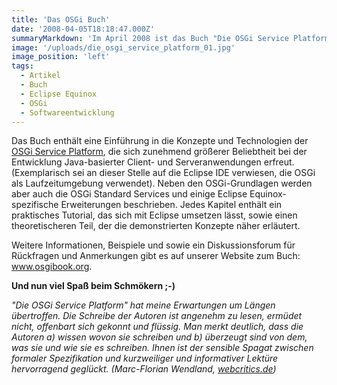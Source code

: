 ```yaml
---
title: 'Das OSGi Buch'
date: '2008-04-05T18:18:47.000Z'
summaryMarkdown: 'Im April 2008 ist das Buch "Die OSGi Service Platform - eine Einfühung mit Eclipse Equinox" erschienen, das ich gemeinsam mit Gerd Wütherich, Bernd Kolb und Matthias Lübken geschrieben habe.'
image: '/uploads/die_osgi_service_platform_01.jpg'
image_position: 'left'
tags:
  - Artikel
  - Buch
  - Eclipse Equinox
  - OSGi
  - Softwareentwicklung
---
```


Das Buch enthält eine Einführung in die Konzepte und Technologien der [OSGi Service Platform](http://www.osgi.org), die sich zunehmend größerer Beliebtheit bei der Entwicklung Java-basierter Client- und Serveranwendungen erfreut. (Exemplarisch sei an dieser Stelle auf die Eclipse IDE verwiesen, die OSGi als Laufzeitumgebung verwendet). Neben den OSGi-Grundlagen werden aber auch die OSGi Standard Services und einige Eclipse Equinox-spezifische Erweiterungen beschrieben. Jedes Kapitel enthält ein praktisches Tutorial, das sich mit Eclipse umsetzen lässt, sowie einen theoretischeren Teil, der die demonstrierten Konzepte näher erläutert.

Weitere Informationen, Beispiele und sowie ein Diskussionsforum für Rückfragen und Anmerkungen gibt es auf unserer Website zum Buch: www.osgibook.org.

**Und nun viel Spaß beim Schmökern ;-)**

_"Die OSGi Service Platform" hat meine Erwartungen um Längen übertroffen. Die Schreibe der Autoren ist angenehm zu lesen, ermüdet nicht, offenbart sich gekonnt und flüssig. Man merkt deutlich, dass die Autoren a) wissen wovon sie schreiben und b) überzeugt sind von dem, was sie und wie sie es schreiben. Ihnen ist der sensible Spagat zwischen formaler Spezifikation und kurzweiliger und informativer Lektüre hervorragend geglückt. (Marc-Florian Wendland, [webcritics.de](http://www.webcritics.de/page/book.php5?id=2190))_
